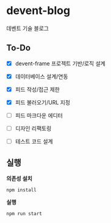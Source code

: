 
# devent-blog
데벤트 기술 블로그

## To-Do

* [x] devent-frame 프로젝트 기반/로직 설계
* [x] 데이터베이스 설계/연동
* [x] 피드 작성/접근 제한
* [x] 피드 불러오기/URL 지정
* [ ] 피드 마크다운 에디터
* [ ] 디자인 리팩토링
* [ ] 테스트 코드 설계



## 실행

**의존성 설치**

```
npm install
```
**실행**

```
npm run start
```
